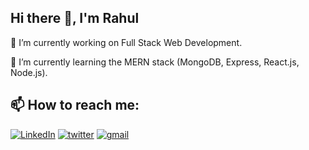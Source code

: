 ## Hi there 👋, I'm Rahul

🔭 I’m currently working on Full Stack Web Development.

🌱 I’m currently learning the MERN stack (MongoDB, Express, React.js, Node.js).

## 📫 How to reach me:

<!--[![instagram](https://img.icons8.com/color/48/000000/instagram-new.png)](https://www.instagram.com/rxhxlsxngh/)
[![facebook](https://img.icons8.com/color/48/000000/facebook-new.png)](https://www.facebook.com/profile.php?id=100056575987844)-->
[![LinkedIn](https://img.icons8.com/color/48/000000/linkedin.png)](https://www.linkedin.com/in/rahulsingh20/)
[![twitter](https://img.icons8.com/color/48/000000/twitter.png)](https://twitter.com/rhlxsngh)
[![gmail](https://img.icons8.com/color/48/000000/gmail-new.png)](mailto:rahulapril20@gmail.com)

<!--
**rahulsingh-20/rahulsingh-20** is a ✨ _special_ ✨ repository because its `README.md` (this file) appears on your GitHub profile.

Here are some ideas to get you started:

- 🔭 I’m currently working on ...
- 🌱 I’m currently learning ...
- 👯 I’m looking to collaborate on ...
- 🤔 I’m looking for help with ...
- 💬 Ask me about ...
- 📫 How to reach me: ...
- 😄 Pronouns: ...
- ⚡ Fun fact: ...
-->
